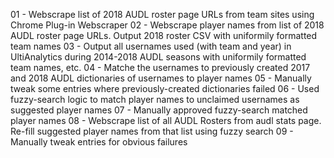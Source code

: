 01 - Webscrape list of 2018 AUDL roster page URLs from team sites using Chrome Plug-in Webscraper
02 - Webscrape player names from list of 2018 AUDL roster page URLs. Output 2018 roster CSV with uniformily formatted team names
03 - Output all usernames used (with team and year) in UltiAnalytics during 2014-2018 AUDL seasons with uniformily formatted team names, etc.
04 - Matche the usernames to previously created 2017 and 2018 AUDL dictionaries of usernames to player names
05 - Manually tweak some entries where previously-created dictionaries failed
06 - Used fuzzy-search logic to match player names to unclaimed usernames as suggested player names
07 - Manually approved fuzzy-search matched player names
08 - Webscrape list of all AUDL Rosters from audl stats page. Re-fill suggested player names from that list using fuzzy search
09 - Manually tweak entries for obvious failures